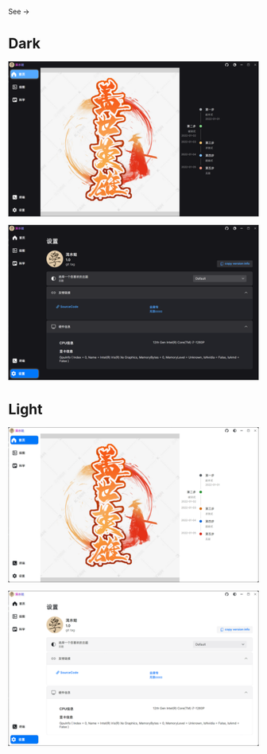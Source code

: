See →

# Dark

![Dark](screenshots/home-dark.png)

![Dark](screenshots/setting-dark.png)

# Light
![Light](screenshots/home-light.png)

![Light](screenshots/setting-light.png)


